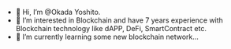 - 👋 Hi, I’m @Okada Yoshito.
- 👀 I’m interested in Blockchain and have 7 years experience with Blockchain technology like dAPP, DeFi, SmartContract etc.
- 🌱 I’m currently learning some new blockchain network...

<!---
SmileSun-boy/SmileSun-boy is a ✨ special ✨ repository because its `README.md` (this file) appears on your GitHub profile.
You can click the Preview link to take a look at your changes.
--->
